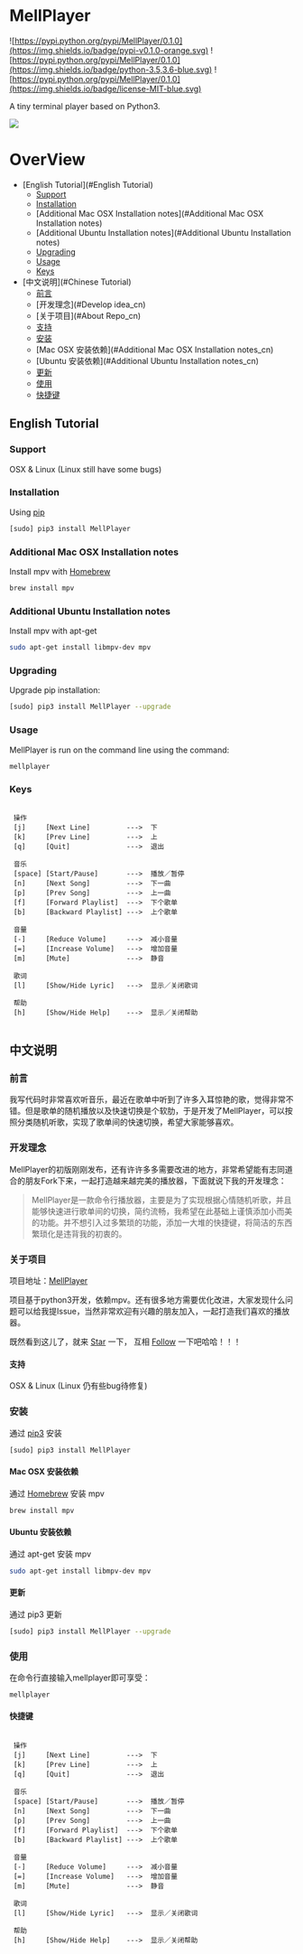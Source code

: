 # MellPlayer
![https://pypi.python.org/pypi/MellPlayer/0.1.0](https://img.shields.io/badge/pypi-v0.1.0-orange.svg)
![https://pypi.python.org/pypi/MellPlayer/0.1.0](https://img.shields.io/badge/python-3.5,3.6-blue.svg)
![https://pypi.python.org/pypi/MellPlayer/0.1.0](https://img.shields.io/badge/license-MIT-blue.svg)

A tiny terminal player based on Python3.

![](document/mellplayer_tutorial.gif)

# OverView
* [English Tutorial](#English Tutorial)
	- [Support](#Support)
	- [Installation](#Installation)
	- [Additional Mac OSX Installation notes](#Additional Mac OSX Installation notes)
	- [Additional Ubuntu Installation notes](#Additional Ubuntu Installation notes)
	- [Upgrading](#Upgrading)
	- [Usage](#Usage)
	- [Keys](#Keys)
* [中文说明](#Chinese Tutorial)
	- [前言](#Preface_cn)
	- [开发理念](#Develop idea_cn)
	- [关于项目](#About Repo_cn)
	- [支持](#Support_cn)
	- [安装](#Installation_cn)
	- [Mac OSX 安装依赖](#Additional Mac OSX Installation notes_cn)
	- [Ubuntu 安装依赖](#Additional Ubuntu Installation notes_cn)
	- [更新](#Upgrading_cn)
	- [使用](#Usage_cn)
	- [快捷键](#Keys_cn)

## <a name="English Tutorial"></a>English Tutorial

### <a name="Support"></a>Support
OSX & Linux (Linux still have some bugs)

### <a name="Installation"></a>Installation
Using [pip](https://pip.pypa.io/en/stable/)
```bash
[sudo] pip3 install MellPlayer
```

### <a name="Additional Mac OSX Installation notes"></a>Additional Mac OSX Installation notes
Install mpv with [Homebrew](https://brew.sh/)
```bash
brew install mpv
```

### <a name="Additional Ubuntu Installation notes"></a>Additional Ubuntu Installation notes

Install mpv with apt-get
```bash
sudo apt-get install libmpv-dev mpv
```

### <a name="Upgrading"></a>Upgrading
Upgrade pip installation:
```bash
[sudo] pip3 install MellPlayer --upgrade
```

### <a name="Usage"></a>Usage
MellPlayer is run on the command line using the command:
```bash
mellplayer
```

### <a name="Keys"></a>Keys
```

 操作
 [j]     [Next Line]         --->  下
 [k]     [Prev Line]         --->  上
 [q]     [Quit]              --->  退出

 音乐
 [space] [Start/Pause]       --->  播放／暂停
 [n]     [Next Song]         --->  下一曲
 [p]     [Prev Song]         --->  上一曲
 [f]     [Forward Playlist]  --->  下个歌单
 [b]     [Backward Playlist] --->  上个歌单

 音量
 [-]     [Reduce Volume]     --->  减小音量
 [=]     [Increase Volume]   --->  增加音量
 [m]     [Mute]              --->  静音

 歌词
 [l]     [Show/Hide Lyric]   --->  显示／关闭歌词

 帮助
 [h]     [Show/Hide Help]    --->  显示／关闭帮助
     
```


## <a name="Chinese Tutorial"></a>中文说明

### <a name="Preface_cn"></a>前言
我写代码时非常喜欢听音乐，最近在歌单中听到了许多入耳惊艳的歌，觉得非常不错。但是歌单的随机播放以及快速切换是个软肋，于是开发了MellPlayer，可以按照分类随机听歌，实现了歌单间的快速切换，希望大家能够喜欢。

### <a name="Develop idea_cn"></a>开发理念
MellPlayer的初版刚刚发布，还有许许多多需要改进的地方，非常希望能有志同道合的朋友Fork下来，一起打造越来越完美的播放器，下面就说下我的开发理念：

>MellPlayer是一款命令行播放器，主要是为了实现根据心情随机听歌，并且能够快速进行歌单间的切换，简约流畅，我希望在此基础上谨慎添加小而美的功能。并不想引入过多繁琐的功能，添加一大堆的快捷键，将简洁的东西繁琐化是违背我的初衷的。


### <a name="About Repo_cn"></a>关于项目
项目地址：[MellPlayer](https://github.com/Mellcap/MellPlayer)

项目基于python3开发，依赖mpv。还有很多地方需要优化改进，大家发现什么问题可以给我提Issue，当然非常欢迎有兴趣的朋友加入，一起打造我们喜欢的播放器。

既然看到这儿了，就来 [Star](https://github.com/Mellcap/MellPlayer) 一下， 互相 [Follow](https://github.com/Mellcap) 一下吧哈哈！！！

#### <a name="Support_cn"></a>支持
OSX & Linux (Linux 仍有些bug待修复)

### <a name="Installation_cn"></a>安装
通过 [pip3](https://pip.pypa.io/en/stable/) 安装
```bash
[sudo] pip3 install MellPlayer
```

#### <a name="Additional Mac OSX Installation notes_cn"></a>Mac OSX 安装依赖
通过 [Homebrew](https://brew.sh/) 安装 mpv
```bash
brew install mpv
```

#### <a name="Additional Ubuntu Installation notes_cn"></a>Ubuntu 安装依赖
通过 apt-get 安装 mpv
```bash
sudo apt-get install libmpv-dev mpv
```

#### <a name="Upgrading_cn"></a>更新
通过 pip3 更新
```bash
[sudo] pip3 install MellPlayer --upgrade
```

### <a name="Usage_cn"></a>使用
在命令行直接输入mellplayer即可享受：
```bash
mellplayer
```

#### <a name="Keys_cn"></a>快捷键
```

 操作
 [j]     [Next Line]         --->  下
 [k]     [Prev Line]         --->  上
 [q]     [Quit]              --->  退出

 音乐
 [space] [Start/Pause]       --->  播放／暂停
 [n]     [Next Song]         --->  下一曲
 [p]     [Prev Song]         --->  上一曲
 [f]     [Forward Playlist]  --->  下个歌单
 [b]     [Backward Playlist] --->  上个歌单

 音量
 [-]     [Reduce Volume]     --->  减小音量
 [=]     [Increase Volume]   --->  增加音量
 [m]     [Mute]              --->  静音

 歌词
 [l]     [Show/Hide Lyric]   --->  显示／关闭歌词

 帮助
 [h]     [Show/Hide Help]    --->  显示／关闭帮助
     
```



